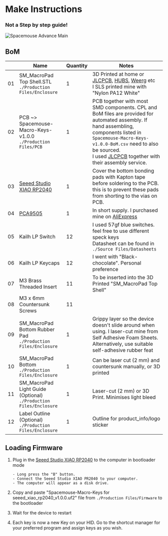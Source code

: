 # Make Instructions

### Not a Step by step guide!


![Spacemouse Advance Main](https://user-images.githubusercontent.com/8228450/210141123-5c5fa4ff-ebef-4b3c-94a9-a4487e29df29.jpg)



## BoM

|      | Name                                                         | Quantity | Notes                                                        |
| ---- | ------------------------------------------------------------ | -------- | ------------------------------------------------------------ |
| 01   | SM_MacroPad Top Shell.STL<br />```./Production Files/Enclosure``` | 1        | 3D Printed at home or [JLCPCB](https://jlcpcb.com/3d-printing), [HUBS](https://www.hubs.com/), [Weerg](https://www.weerg.com/) etc<br />I SLS printed mine with "Nylon PA12 White" |
| 02   | PCB ~> Spacemouse-Macro-Keys-v1.0.0<br />```./Production Files/PCB``` | 1        | PCB together with most SMD components. CPL and BoM files are provided for automated assembly. If hand assembling, components listed in ```Spacemouse-Macro-Keys-v1.0.0-BoM.csv``` need to also be sourced.<br />I used [JLCPCB](https://jlcpcb.com/) together with their assembly service. |
| 03   | [Seeed Studio XIAO RP2040](https://wiki.seeedstudio.com/XIAO-RP2040/) | 1        | Cover the bottom bonding pads with Kapton tape before soldering to the PCB. this is to prevent these pads from shorting to the vias on PCB. |
| 04   | [PCA9505](https://www.nxp.com/docs/en/data-sheet/PCA9505_9506.pdf) | 1        | In short supply. I purchased mine on [AliExpress](https://www.aliexpress.com) |
| 05   | Kailh LP Switch                                              | 12       | I used 57gf blue switches. feel free to use different speck keys<br />Datasheet can be found in ```./Source Files/Datasheets``` |
| 06   | Kailh LP Keycaps                                             | 12       | I went with "Black-chocolate". Personal preference           |
| 07   | M3 Brass Threaded Insert                                     | 11       | To be inserted into the 3D Printed "SM_MacroPad Top Shell"   |
| 08   | M3 x 6mm Countersunk Screws                                  | 11       |                                                              |
| 09   | SM_MacroPad Bottom Rubber Pad<br />```./Production Files/Enclosure``` | 1        | Grippy layer so the device doesn't slide around when using. I laser-cut mine from Self Adhesive Foam Sheets.<br />Alternatively, use suitable self-adhesive rubber feat |
| 10   | SM_MacroPad Bottom<br />```./Production Files/Enclosure```   | 1        | Can be laser cut (2 mm) and countersunk manually, or 3D printed |
| 11   | SM_MacroPad Light Guide (Optional)<br />```./Production Files/Enclosure``` | 1        | Laser-cut (2 mm) or 3D Print. Minimises light bleed          |
| 12   | Label Outline (Optional)<br />```./Production Files/Enclosure``` | 1        | Outline for product_info/logo sticker                        |





## Loading Firmware

1. Plug in the [Seeed Studio XIAO RP2040](https://wiki.seeedstudio.com/XIAO-RP2040/) to the computer in bootloader mode

   ```
   - Long press the "B" button.
   - Connect the Seeed Studio XIAO PR2040 to your computer.
   - The computer will appear as a disk drive.
   ```

2. Copy and paste "Spacemouse-Macro-Keys for seeed_xiao_rp2040_v1.0.0.uf2" file from ```./Production Files/Firmware``` to the bootloader

3. Wait for the device to restart

4. Each key is now a new Key on your HID. Go to the shortcut manager for your preferred program and assign keys as you wish.
